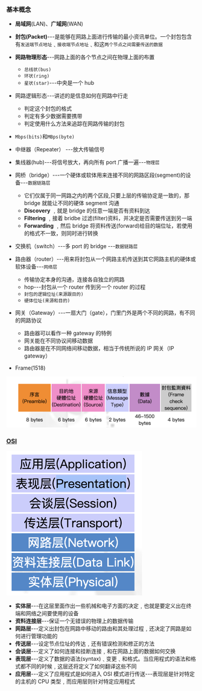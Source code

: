 ### 基本概念

- **局域网**(LAN)、**广域网**(WAN)
- **封包(Packet)**---是能够在网路上面进行传输的最小资讯单位。一个封包包含有`发送端节点地址`﹑`接收端节点地址`﹑和这`两个节点之间需要传送的数据`
- **网路物理形态**---网路上面的各个节点之间在物理上面的布置

  - `总线状(bus)`
  - `环状(ring)`
  - `星状(star)`---中央是一个 hub

- 网路逻辑形态---讲述的是信息如何在网路中行走

  - 判定这个封包的格式
  - 判定有多少数据需要携带
  - 判定使用什么方法来追踪在网路传输的封包

- `Mbps(bits)`和`MBps(byte)`
- 中继器（Repeater） ---放大传输信号
- 集线器(hub)---将信号放大，再向所有 port 广播一遍---`物理层`
- 网桥（bridge）---一个硬体或软体用来连接不同的网路区段(segment)的设备---`数据链路层`
  - 它们仅属于同一网路之内的两个区段,只要上层的传输协定是一致的，那 bridge 就能让不同的硬体 segment 沟通
  - **Discovery** ﹐就是 bridge 的任意一端是否有资料到达
  - **Filtering** ﹐接着 bridbe 过滤(filter)资料，并决定是否需要传送到另一端
  - **Forwarding** ﹐然后 bridge 将资料传送(forward)给目的端位址，若使用的格式不一致，则同时进行转换
- 交换机（switch）---多 port 的 bridge ---`数据链路层`
- 路由器（router）---用来将封包从一个网路主机传送到其它网路主机的硬体或软体设备---`网络层`
  - 传输协定本身的沟通，连接各自独立的网路
  - hop---封包从一个 router 传到另一个 router 的过程
  - `封包的逻辑位址(来源跟目的)`
  - `硬体位址(来源和目的)`
- 网关（Gateway）---一扇大门（gate），门里门外是两个不同的网路，有不同的网路协议
  - 路由器可以看作一种 gateway 的特例
  - 网关能在不同协议间移动数据
  - 路由器是在不同网络间移动数据，相当于传统所说的 IP 网关（IP gateway）
- Frame(1518)

![frame](../assets/net/frame.png)

### [OSI](http://www.study-area.org/network/network_ip_model.htm)

![osi](../assets/net/osi.png)

- **实体层**---在这层里面作出一些机械和电子方面的决定﹐也就是要定义出在终端和网络之间要使用的设备
- **资料连接层**---保证一个无错误的物理上的数据传输
- **网路层**---定义出封包在网路中移动的路由和其处理过程﹐还决定了网路是如何进行管理功能的
- **传送层**---设定节点位址的传达﹐还有错误检测和修正的方法
- **会谈层**---定义了如何连接和挂断连接﹐和在网路上面的数据如何交换
- **表现层**---定义了数据的语法(syntax)﹑变更﹑和格式。当应用程式的语法和格式都不同的时候﹐这层还将定义了如何翻译这些不同
- **应用层**---定义了应用程式是如何进入 OSI 模式进行传送---表现层是针对特定的主机的 CPU 类型﹐而应用层则针对特定应用程式

